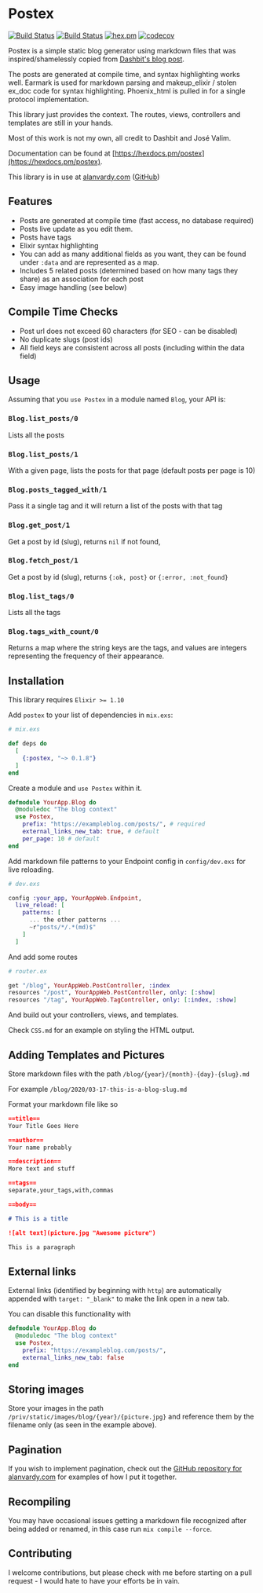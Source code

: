 # Postex

[![Build Status](https://github.com/alanvardy/postex/workflows/Unit%20Tests/badge.svg)](https://github.com/alanvardy/postex)
[![Build Status](https://github.com/alanvardy/postex/workflows/Dialyzer/badge.svg)](https://github.com/alanvardy/postex)
[![hex.pm](http://img.shields.io/hexpm/v/postex.svg?style=flat)](https://hex.pm/packages/postex)
[![codecov](https://codecov.io/gh/alanvardy/exzeitable/branch/master/graph/badge.svg?token=P3O42SF7VJ)](https://codecov.io/gh/alanvardy/exzeitable)

Postex is a simple static blog generator using markdown files that was inspired/shamelessly copied from [Dashbit's blog post](https://dashbit.co/blog/welcome-to-our-blog-how-it-was-made).

The posts are generated at compile time, and syntax highlighting works well. Earmark is used
for markdown parsing and makeup_elixir / stolen ex_doc code for syntax highlighting. Phoenix_html is pulled in for a single protocol implementation.

This library just provides the context. The routes, views, controllers and templates are still in your hands.

Most of this work is not my own, all credit to Dashbit and José Valim.

Documentation can be found at [https://hexdocs.pm/postex](https://hexdocs.pm/postex).

This library is in use at [alanvardy.com](https://www.alanvardy.com/) ([GitHub](https://github.com/alanvardy/alan_vardy))

## Features

- Posts are generated at compile time (fast access, no database required)
- Posts live update as you edit them.
- Posts have tags
- Elixir syntax highlighting
- You can add as many additional fields as you want, they can be found under `:data` and are represented as a map.
- Includes 5 related posts (determined based on how many tags they share) as an association for each post
- Easy image handling (see below)

## Compile Time Checks

- Post url does not exceed 60 characters (for SEO - can be disabled)
- No duplicate slugs (post ids)
- All field keys are consistent across all posts (including within the data field)

## Usage

Assuming that you `use Postex` in a module named `Blog`, your API is:

### `Blog.list_posts/0`

Lists all the posts

### `Blog.list_posts/1`

With a given page, lists the posts for that page (default posts per page is 10)

### `Blog.posts_tagged_with/1`

Pass it a single tag and it will return a list of the posts with that tag

### `Blog.get_post/1`

Get a post by id (slug), returns `nil` if not found,

### `Blog.fetch_post/1`

Get a post by id (slug), returns `{:ok, post}` or `{:error, :not_found}`
  
### `Blog.list_tags/0`

Lists all the tags

### `Blog.tags_with_count/0`

Returns a map where the string keys are the tags, and values are integers representing the frequency of their appearance.

## Installation

This library requires `Elixir >= 1.10`

Add `postex` to your list of dependencies in `mix.exs`:

```elixir
# mix.exs

def deps do
  [
    {:postex, "~> 0.1.8"}
  ]
end
```

Create a module and `use Postex` within it.

```elixir
defmodule YourApp.Blog do
  @moduledoc "The blog context"
  use Postex, 
    prefix: "https://exampleblog.com/posts/", # required
    external_links_new_tab: true, # default
    per_page: 10 # default
end
```

Add markdown file patterns to your Endpoint config in `config/dev.exs` for live reloading.

```elixir
# dev.exs

config :your_app, YourAppWeb.Endpoint,
  live_reload: [
    patterns: [
      ... the other patterns ...
      ~r"posts/*/.*(md)$"
    ]
  ]
```

And add some routes

```elixir
# router.ex

get "/blog", YourAppWeb.PostController, :index
resources "/post", YourAppWeb.PostController, only: [:show]
resources "/tag", YourAppWeb.TagController, only: [:index, :show]
```

And build out your controllers, views, and templates.

Check `CSS.md` for an example on styling the HTML output.

## Adding Templates and Pictures

Store markdown files with the path `/blog/{year}/{month}-{day}-{slug}.md`

For example `/blog/2020/03-17-this-is-a-blog-slug.md`

Format your markdown file like so

```markdown
==title==
Your Title Goes Here

==author==
Your name probably

==description==
More text and stuff

==tags==
separate,your_tags,with,commas

==body==

# This is a title

![alt text](picture.jpg "Awesome picture")

This is a paragraph

```

## External links

External links (identified by beginning with `http`) are automatically appended with `target: "_blank"` to make the link open in a new tab.

You can disable this functionality with

```elixir
defmodule YourApp.Blog do
  @moduledoc "The blog context"
  use Postex, 
    prefix: "https://exampleblog.com/posts/",
    external_links_new_tab: false
end
```

## Storing images

Store your images in the path `/priv/static/images/blog/{year}/{picture.jpg}` and reference them by the filename only (as seen in the example above).

## Pagination

If you wish to implement pagination, check out the [GitHub repository for alanvardy.com](https://github.com/alanvardy/alan_vardy) for examples of how I put it together.

## Recompiling

You may have occasional issues getting a markdown file recognized after being added or renamed, in this case run `mix compile --force`.

## Contributing

I welcome contributions, but please check with me before starting on a pull request - I would hate to have your efforts be in vain.
